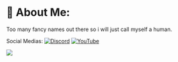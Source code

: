 # 💫 About Me:
Too many fancy names out there so i will just call myself a human.


Social Medias:
[![Discord](https://img.shields.io/badge/Discord-%237289DA.svg?logo=discord&logoColor=white)](https://discord.gg/TZ9rwGXJGA) [![YouTube](https://img.shields.io/badge/YouTube-%23FF0000.svg?logo=YouTube&logoColor=white)](https://youtube.com/@UCRy6fNYY0if_WMW645smIOg) 


![](https://github-readme-stats.vercel.app/api?username=Invelord&theme=dark&hide_border=false&include_all_commits=false&count_private=false)<br/>

